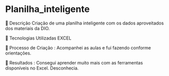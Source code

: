# Planilha_inteligente
📒 Descrição  Criação de uma planilha inteligente com os dados aproveitados dos materiais da DIO.

🤖 Tecnologias Utilizadas EXCEL

🧐 Processo de Criação : Acompanhei as aulas e fui fazendo conforme orientações.

🚀 Resultados : Consegui aprender muito mais com as ferramentas disponíveis no Excel. Desconhecia.
